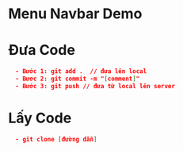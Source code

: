 # Menu Navbar Demo
# Đưa Code #
```json
  - Bước 1: git add .  // đưa lên local
  - Bươc 2: git commit -m "[comment]"
  - Bước 3: git push // đưa từ local lên server
```
# Lấy Code #
```json
  - git clone [đường dẫn]
```

